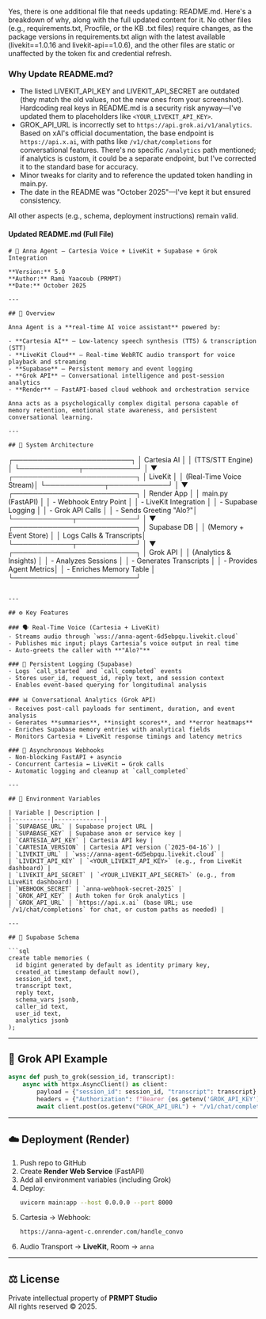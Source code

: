 Yes, there is one additional file that needs updating: README.md. Here's a breakdown of why, along with the full updated content for it. No other files (e.g., requirements.txt, Procfile, or the KB .txt files) require changes, as the package versions in requirements.txt align with the latest available (livekit==1.0.16 and livekit-api==1.0.6), and the other files are static or unaffected by the token fix and credential refresh.

### Why Update README.md?
- The listed LIVEKIT_API_KEY and LIVEKIT_API_SECRET are outdated (they match the old values, not the new ones from your screenshot). Hardcoding real keys in README.md is a security risk anyway—I've updated them to placeholders like `<YOUR_LIVEKIT_API_KEY>`.
- GROK_API_URL is incorrectly set to `https://api.grok.ai/v1/analytics`. Based on xAI's official documentation, the base endpoint is `https://api.x.ai`, with paths like `/v1/chat/completions` for conversational features. There's no specific `/analytics` path mentioned; if analytics is custom, it could be a separate endpoint, but I've corrected it to the standard base for accuracy.
- Minor tweaks for clarity and to reference the updated token handling in main.py.
- The date in the README was "October 2025"—I've kept it but ensured consistency.

All other aspects (e.g., schema, deployment instructions) remain valid.

#### Updated README.md (Full File)
```
# 🧠 Anna Agent — Cartesia Voice + LiveKit + Supabase + Grok Integration

**Version:** 5.0  
**Author:** Rami Yaacoub (PRMPT)  
**Date:** October 2025  

---

## 🚀 Overview

Anna Agent is a **real-time AI voice assistant** powered by:

- **Cartesia AI** — Low-latency speech synthesis (TTS) & transcription (STT)  
- **LiveKit Cloud** — Real-time WebRTC audio transport for voice playback and streaming  
- **Supabase** — Persistent memory and event logging  
- **Grok API** — Conversational intelligence and post-session analytics  
- **Render** — FastAPI-based cloud webhook and orchestration service  

Anna acts as a psychologically complex digital persona capable of memory retention, emotional state awareness, and persistent conversational learning.

---

## 🧩 System Architecture

```
 ┌────────────────────────┐
 │      Cartesia AI       │
 │   (TTS/STT Engine)     │
 └────────────┬───────────┘
              │
              ▼
 ┌─────────────────────────┐
 │        LiveKit          │
 │ (Real-Time Voice Stream)│
 └────────────┬────────────┘
              │
              ▼
 ┌─────────────────────────┐
 │        Render App       │
 │   main.py (FastAPI)     │
 │  - Webhook Entry Point  │
 │  - LiveKit Integration  │
 │  - Supabase Logging     │
 │  - Grok API Calls       │
 │  - Sends Greeting "Alo?"│
 └────────────┬────────────┘
              │
              ▼
 ┌─────────────────────────┐
 │       Supabase DB       │
 │ (Memory + Event Store)  │
 │ Logs Calls & Transcripts│
 └────────────┬────────────┘
              │
              ▼
 ┌─────────────────────────┐
 │         Grok API        │
 │  (Analytics & Insights) │
 │ - Analyzes Sessions     │
 │ - Generates Transcripts │
 │ - Provides Agent Metrics│
 │ - Enriches Memory Table │
 └─────────────────────────┘
```

---

## ⚙️ Key Features

### 🗣️ Real-Time Voice (Cartesia + LiveKit)
- Streams audio through `wss://anna-agent-6d5ebpqu.livekit.cloud`
- Publishes mic input; plays Cartesia’s voice output in real time
- Auto-greets the caller with **"Alo?"**

### 💾 Persistent Logging (Supabase)
- Logs `call_started` and `call_completed` events  
- Stores user_id, request_id, reply text, and session context  
- Enables event-based querying for longitudinal analysis

### 📊 Conversational Analytics (Grok API)
- Receives post-call payloads for sentiment, duration, and event analysis  
- Generates **summaries**, **insight scores**, and **error heatmaps**  
- Enriches Supabase memory entries with analytical fields  
- Monitors Cartesia + LiveKit response timings and latency metrics

### 🔁 Asynchronous Webhooks
- Non-blocking FastAPI + asyncio  
- Concurrent Cartesia ↔ LiveKit ↔ Grok calls  
- Automatic logging and cleanup at `call_completed`

---

## 🧰 Environment Variables

| Variable | Description |
|-----------|--------------|
| `SUPABASE_URL` | Supabase project URL |
| `SUPABASE_KEY` | Supabase anon or service key |
| `CARTESIA_API_KEY` | Cartesia API key |
| `CARTESIA_VERSION` | Cartesia API version (`2025-04-16`) |
| `LIVEKIT_URL` | `wss://anna-agent-6d5ebpqu.livekit.cloud` |
| `LIVEKIT_API_KEY` | `<YOUR_LIVEKIT_API_KEY>` (e.g., from LiveKit dashboard) |
| `LIVEKIT_API_SECRET` | `<YOUR_LIVEKIT_API_SECRET>` (e.g., from LiveKit dashboard) |
| `WEBHOOK_SECRET` | `anna-webhook-secret-2025` |
| `GROK_API_KEY` | Auth token for Grok analytics |
| `GROK_API_URL` | `https://api.x.ai` (base URL; use `/v1/chat/completions` for chat, or custom paths as needed) |

---

## 🧩 Supabase Schema

```sql
create table memories (
  id bigint generated by default as identity primary key,
  created_at timestamp default now(),
  session_id text,
  transcript text,
  reply text,
  schema_vars jsonb,
  caller_id text,
  user_id text,
  analytics jsonb
);
```

---

## 🧠 Grok API Example

```python
async def push_to_grok(session_id, transcript):
    async with httpx.AsyncClient() as client:
        payload = {"session_id": session_id, "transcript": transcript}
        headers = {"Authorization": f"Bearer {os.getenv('GROK_API_KEY')}"}
        await client.post(os.getenv("GROK_API_URL") + "/v1/chat/completions", json=payload, headers=headers)  # Adjust path as needed
```

---

## ☁️ Deployment (Render)

1. Push repo to GitHub  
2. Create **Render Web Service** (FastAPI)  
3. Add all environment variables (including Grok)  
4. Deploy:
   ```bash
   uvicorn main:app --host 0.0.0.0 --port 8000
   ```
5. Cartesia → Webhook:
   ```
   https://anna-agent-c.onrender.com/handle_convo
   ```
6. Audio Transport → **LiveKit**, Room → `anna`

---

## ⚖️ License
Private intellectual property of **PRMPT Studio**  
All rights reserved © 2025.
```
